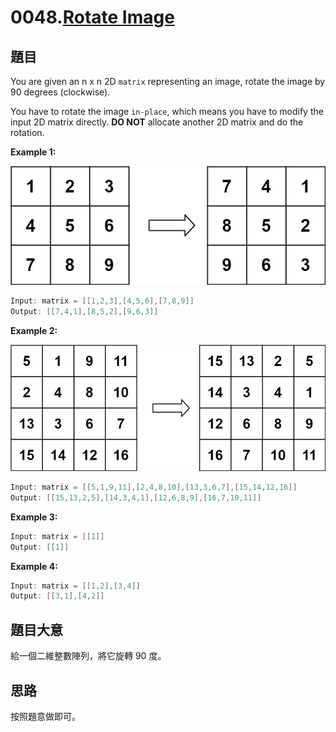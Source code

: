 # 0048.[Rotate Image](https://leetcode.com/problems/rotate-image/)

## 題目

You are given an n x n 2D `matrix` representing an image, rotate the image by 90 degrees (clockwise).

You have to rotate the image `in-place`, which means you have to modify the input 2D matrix directly. **DO NOT** allocate another 2D matrix and do the rotation.

**Example 1:**

![mat1](./img/mat1.jpg)

```c
Input: matrix = [[1,2,3],[4,5,6],[7,8,9]]
Output: [[7,4,1],[8,5,2],[9,6,3]]
```

**Example 2:**

![mat2](./img/mat2.jpg)

```c
Input: matrix = [[5,1,9,11],[2,4,8,10],[13,3,6,7],[15,14,12,16]]
Output: [[15,13,2,5],[14,3,4,1],[12,6,8,9],[16,7,10,11]]
```

**Example 3:**

```c
Input: matrix = [[1]]
Output: [[1]]
```

**Example 4:**

```c
Input: matrix = [[1,2],[3,4]]
Output: [[3,1],[4,2]]
```

## 題目大意

給一個二維整數陣列，將它旋轉 90 度。

## 思路

按照題意做即可。
